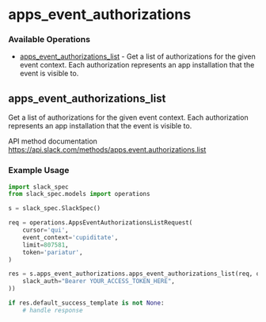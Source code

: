 # apps_event_authorizations

### Available Operations

* [apps_event_authorizations_list](#apps_event_authorizations_list) - Get a list of authorizations for the given event context. Each authorization represents an app installation that the event is visible to.

## apps_event_authorizations_list

Get a list of authorizations for the given event context. Each authorization represents an app installation that the event is visible to.

API method documentation
<https://api.slack.com/methods/apps.event.authorizations.list>

### Example Usage

```python
import slack_spec
from slack_spec.models import operations

s = slack_spec.SlackSpec()

req = operations.AppsEventAuthorizationsListRequest(
    cursor='qui',
    event_context='cupiditate',
    limit=807581,
    token='pariatur',
)

res = s.apps_event_authorizations.apps_event_authorizations_list(req, operations.AppsEventAuthorizationsListSecurity(
    slack_auth="Bearer YOUR_ACCESS_TOKEN_HERE",
))

if res.default_success_template is not None:
    # handle response
```
